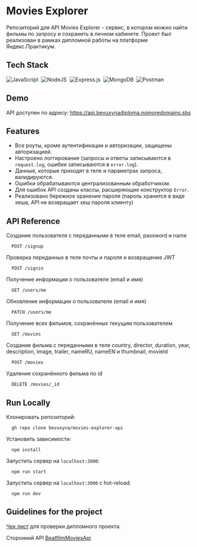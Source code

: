 
# Movies Explorer

Репозиторий для API Movies Explorer - сервис, в котором можно найти фильмы по запросу и сохранить в личном кабинете. Проект был реализован в рамках дипломной работы на платформе Яндекс.Практикум.


## Tech Stack

![JavaScript](https://img.shields.io/badge/JavaScript-323330?style=for-the-badge&logo=javascript&logoColor=F7DF1E)&nbsp;
![NodeJS](https://img.shields.io/badge/node.js-6DA55F?style=for-the-badge&logo=node.js&logoColor=white)&nbsp;
![Express.js](https://img.shields.io/badge/express.js-%23404d59.svg?style=for-the-badge&logo=express&logoColor=%2361DAFB)&nbsp;
![MongoDB](https://img.shields.io/badge/MongoDB-%234ea94b.svg?style=for-the-badge&logo=mongodb&logoColor=white)&nbsp;
![Postman](https://img.shields.io/badge/Postman-FF6C37?style=for-the-badge&logo=postman&logoColor=white)&nbsp;

## Demo

API доступен по адресу:
https://api.bevuxynadiploma.nomoredomains.sbs

## Features

- Все роуты, кроме аутентификации и авторизации, защищены авторизацией.
- Настроено логгирование (запросы и ответы записываются в `request.log`, ошибки записываются в `error.log`).
- Данные, которые приходят в теле и параметрах запроса, валидируются.
- Ошибки обрабатываются централизованным обработчиком.
- Для ошибок API созданы классы, расширяющие конструктор `Error`.
- Реализовано бережное хранение пароля (пароль хранится в виде хеша, API не возвращает хеш пароля клиенту)


## API Reference

Создание пользователя с переданными в теле
email, password и name

```
  POST /signup
```

Проверка переданных в теле почты и пароля
и возвращение JWT

```
  POST /signin
```

Получение информации о пользователе (email и имя)

```
  GET /users/me
```

Обновление информации о пользователе (email и имя)

```
  PATCH /users/me
```

Получение всех фильмов, сохранённых текущим  пользователем

```
  GET /movies
```

Создание фильма с переданными в теле
country, director, duration, year, description, image, trailer, nameRU, nameEN и thumbnail, movieId

```
  POST /movies
```

Удаление сохранённого фильма по id

```
  DELETE /movies/_id 
```

## Run Locally

Клонировать репозиторий:

```
  gh repo clone bevuxyna/movies-explorer-api
```

Установить зависимости:

```
  npm install
```

Запустить сервер на `localhost:3000`:

```
  npm run start
```

Запустить сервер на `localhost:3000` с hot-reload:

```
  npm run dev
```
## Guidelines for the project

[Чек лист](https://code.s3.yandex.net/web-developer/static/new-program/web-diploma-criteria-2.0/index.html) для проверки дипломного проекта.

Сторонний API [BeatfilmMoviesApi](https://api.nomoreparties.co/beatfilm-movies)
